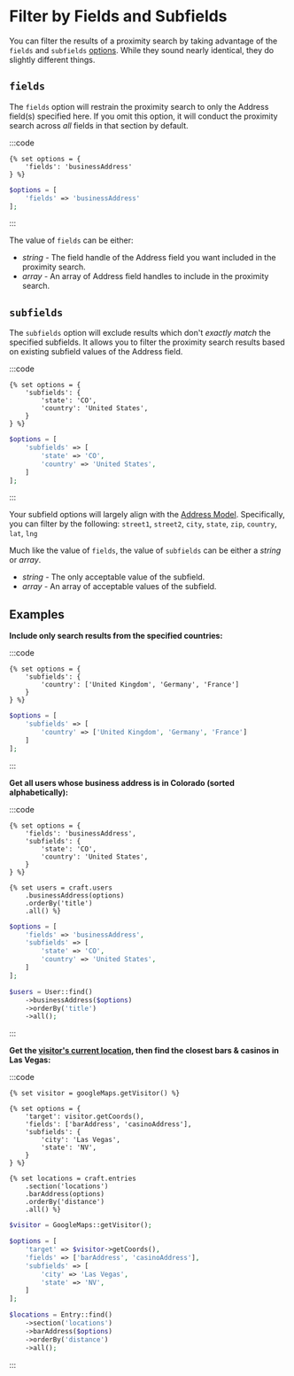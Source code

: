 # Filter by Fields and Subfields

You can filter the results of a proximity search by taking advantage of the `fields` and `subfields` [options](/proximity-search/options/). While they sound nearly identical, they do slightly different things.

## `fields`

The `fields` option will restrain the proximity search to only the Address field(s) specified here. If you omit this option, it will conduct the proximity search across _all_ fields in that section by default.

:::code
```twig
{% set options = {
    'fields': 'businessAddress'
} %}
```
```php
$options = [
    'fields' => 'businessAddress'
];
```
:::

The value of `fields` can be either:

 - _string_ - The field handle of the Address field you want included in the proximity search.
 - _array_ - An array of Address field handles to include in the proximity search.

## `subfields`

The `subfields` option will exclude results which don't _exactly match_ the specified subfields. It allows you to filter the proximity search results based on existing subfield values of the Address field.

:::code
```twig
{% set options = {
    'subfields': {
        'state': 'CO',
        'country': 'United States',
    }
} %}
```
```php
$options = [
    'subfields' => [
        'state' => 'CO',
        'country' => 'United States',
    ]
];
```
:::

Your subfield options will largely align with the [Address Model](/models/address-model/). Specifically, you can filter by the following: `street1`, `street2`, `city`, `state`, `zip`, `country`, `lat`, `lng`

Much like the value of `fields`, the value of `subfields` can be either a _string_ or _array_.

 - _string_ - The only acceptable value of the subfield.
 - _array_ - An array of acceptable values of the subfield.

## Examples

**Include only search results from the specified countries:**

:::code
```twig
{% set options = {
    'subfields': {
        'country': ['United Kingdom', 'Germany', 'France']
    }
} %}
```
```php
$options = [
    'subfields' => [
        'country' => ['United Kingdom', 'Germany', 'France']
    ]
];
```
:::

**Get all users whose business address is in Colorado (sorted alphabetically):**

:::code
```twig
{% set options = {
    'fields': 'businessAddress',
    'subfields': {
        'state': 'CO',
        'country': 'United States',
    }
} %}

{% set users = craft.users
    .businessAddress(options)
    .orderBy('title')
    .all() %}
```
```php
$options = [
    'fields' => 'businessAddress',
    'subfields' => [
        'state' => 'CO',
        'country' => 'United States',
    ]
];

$users = User::find()
    ->businessAddress($options)
    ->orderBy('title')
    ->all();
```
:::

**Get the [visitor's current location](/geolocation/), then find the closest bars & casinos in Las Vegas:**

:::code
```twig
{% set visitor = googleMaps.getVisitor() %}

{% set options = {
    'target': visitor.getCoords(),
    'fields': ['barAddress', 'casinoAddress'],
    'subfields': {
        'city': 'Las Vegas',
        'state': 'NV',
    }
} %}

{% set locations = craft.entries
    .section('locations')
    .barAddress(options)
    .orderBy('distance')
    .all() %}
```
```php
$visitor = GoogleMaps::getVisitor();

$options = [
    'target' => $visitor->getCoords(),
    'fields' => ['barAddress', 'casinoAddress'],
    'subfields' => [
        'city' => 'Las Vegas',
        'state' => 'NV',
    ]
];

$locations = Entry::find()
    ->section('locations')
    ->barAddress($options)
    ->orderBy('distance')
    ->all();
```
:::
